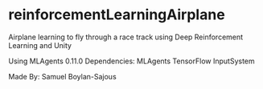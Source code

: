 # reinforcementLearningAirplane
Airplane learning to fly through a race track using Deep Reinforcement Learning and Unity

Using MLAgents 0.11.0
Dependencies: 
MLAgents
TensorFlow
InputSystem



Made By: Samuel Boylan-Sajous
